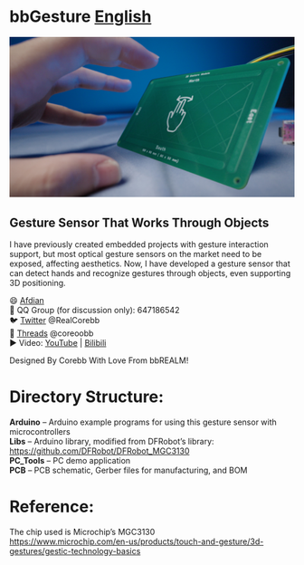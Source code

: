# bbGesture [English](https://github.com/RealCorebb/bbGesture/blob/main/README.md "中文")  
![image](https://github.com/RealCorebb/bbGesture/blob/main/IMG/bbGesture.jpg?raw=true)

## Gesture Sensor That Works Through Objects

I have previously created embedded projects with gesture interaction support, but most optical gesture sensors on the market need to be exposed, affecting aesthetics. Now, I have developed a gesture sensor that can detect hands and recognize gestures through objects, even supporting 3D positioning.

😄 [Afdian](https://afdian.com/a/kuruibb "Afdian")  
🐧 QQ Group (for discussion only): 647186542  
🐦 [Twitter](https://twitter.com/RealCorebb "@RealCorebb") @RealCorebb  
🧵 [Threads](https://www.threads.net/@coreoobb "@coreoobb") @coreoobb  
▶️ Video: [YouTube](https://www.youtube.com/watch?v=KMqlBF-dVS4 "YouTube") | [Bilibili](https://www.bilibili.com/video/BV1uM4m1f75z "Bilibili")  

Designed By Corebb With Love From bbREALM!

# Directory Structure:  
**Arduino** – Arduino example programs for using this gesture sensor with microcontrollers  
**Libs** – Arduino library, modified from DFRobot’s library: https://github.com/DFRobot/DFRobot_MGC3130  
**PC_Tools** – PC demo application  
**PCB** – PCB schematic, Gerber files for manufacturing, and BOM  

# Reference:  
The chip used is Microchip’s MGC3130  
https://www.microchip.com/en-us/products/touch-and-gesture/3d-gestures/gestic-technology-basics
